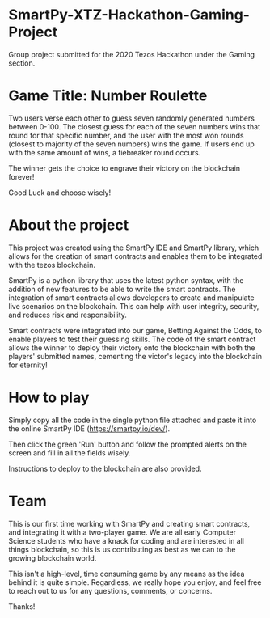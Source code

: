 # SmartPy-XTZ-Hackathon-Gaming-Project

Group project submitted for the 2020 Tezos Hackathon under the Gaming section.

# Game Title: Number Roulette

Two users verse each other to guess seven randomly generated numbers between 0-100. The closest guess for each of the seven numbers
wins that round for that specific number, and the user with the most won rounds (closest to majority of the seven numbers) wins the game. If users end up with the same amount of wins, a tiebreaker round occurs.  

The winner gets the choice to engrave their victory on the blockchain forever!

Good Luck and choose wisely!


# About the project

This project was created using the SmartPy IDE and SmartPy library, which allows for the creation of smart contracts and enables 
them to be integrated with the tezos blockchain. 

SmartPy is a python library that uses the latest python syntax, with the addition of new features to be able to write the smart contracts. The integration of smart contracts allows developers to create and manipulate live scenarios on the blockchain. This can help with user integrity, security, and reduces risk and responsibility.

Smart contracts were integrated into our game, Betting Against the Odds, to enable players to test their guessing skills. The code of the smart contract allows the winner to deploy their victory onto the blockchain with both the players' submitted names, cementing the victor's legacy into the blockchain for eternity! 



# How to play 

Simply copy all the code in the single python file attached and paste it into the online SmartPy IDE (https://smartpy.io/dev/).

Then click the green 'Run' button and follow the prompted alerts on the screen and fill in all the fields wisely. 

Instructions to deploy to the blockchain are also provided.


# Team

This is our first time working with SmartPy and creating smart contracts, and integrating it with a two-player game. 
We are all early Computer Science students who have a knack for coding and are interested in all things blockchain, so this 
is us contributing as best as we can to the growing blockchain world. 

This isn't a high-level, time consuming game by any means as the idea behind it is quite simple. Regardless, we really hope you enjoy, and feel free to reach out to us for any questions, comments, or concerns.

Thanks!
